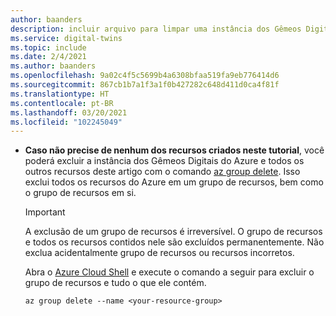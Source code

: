 ```yaml
---
author: baanders
description: incluir arquivo para limpar uma instância dos Gêmeos Digitais do Azure
ms.service: digital-twins
ms.topic: include
ms.date: 2/4/2021
ms.author: baanders
ms.openlocfilehash: 9a02c4f5c5699b4a6308bfaa519fa9eb776414d6
ms.sourcegitcommit: 867cb1b7a1f3a1f0b427282c648d411d0ca4f81f
ms.translationtype: HT
ms.contentlocale: pt-BR
ms.lasthandoff: 03/20/2021
ms.locfileid: "102245049"
---
```

* **Caso não precise de nenhum dos recursos criados neste tutorial**, você poderá excluir a instância dos Gêmeos Digitais do Azure e todos os outros recursos deste artigo com o comando [az group delete](/cli/azure/group#az-group-delete). Isso exclui todos os recursos do Azure em um grupo de recursos, bem como o grupo de recursos em si.
    
    > [!IMPORTANT]
    > A exclusão de um grupo de recursos é irreversível. O grupo de recursos e todos os recursos contidos nele são excluídos permanentemente. Não exclua acidentalmente grupo de recursos ou recursos incorretos.
    
    Abra o [Azure Cloud Shell](https://shell.azure.com) e execute o comando a seguir para excluir o grupo de recursos e tudo o que ele contém.
    
    ```azurecli-interactive
    az group delete --name <your-resource-group>
    ```